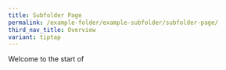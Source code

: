 ```yaml
---
title: Subfolder Page
permalink: /example-folder/example-subfolder/subfolder-page/
third_nav_title: Overview
variant: tiptap
---
```

<p>Welcome to the start of</p>